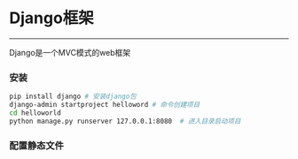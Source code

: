 # Django框架

---

Django是一个MVC模式的web框架

### 安装

```bash
pip install django # 安装django包
django-admin startproject helloword # 命令创建项目
cd helloworld 
python manage.py runserver 127.0.0.1:8080  # 进入目录启动项目
```

### 配置静态文件

